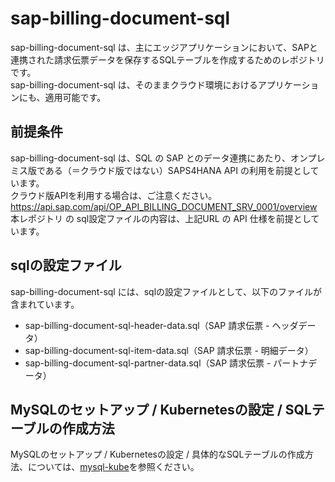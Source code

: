 # sap-billing-document-sql 

sap-billing-document-sql は、主にエッジアプリケーションにおいて、SAPと連携された請求伝票データを保存するSQLテーブルを作成するためのレポジトリです。  
sap-billing-document-sql は、そのままクラウド環境におけるアプリケーションにも、適用可能です。  

## 前提条件  
sap-billing-document-sql は、SQL の SAP とのデータ連携にあたり、オンプレミス版である（＝クラウド版ではない）SAPS4HANA API の利用を前提としています。  
クラウド版APIを利用する場合は、ご注意ください。  
https://api.sap.com/api/OP_API_BILLING_DOCUMENT_SRV_0001/overview      
本レポジトリ の sql設定ファイルの内容は、上記URL の API 仕様を前提としています。    

## sqlの設定ファイル

sap-billing-document-sql には、sqlの設定ファイルとして、以下のファイルが含まれています。  

* sap-billing-document-sql-header-data.sql（SAP 請求伝票 - ヘッダデータ）
* sap-billing-document-sql-item-data.sql（SAP 請求伝票 - 明細データ）
* sap-billing-document-sql-partner-data.sql（SAP 請求伝票 - パートナデータ）

## MySQLのセットアップ / Kubernetesの設定 / SQLテーブルの作成方法

MySQLのセットアップ / Kubernetesの設定 / 具体的なSQLテーブルの作成方法、については、[mysql-kube](https://github.com/latonaio/mysql-kube)を参照ください。



